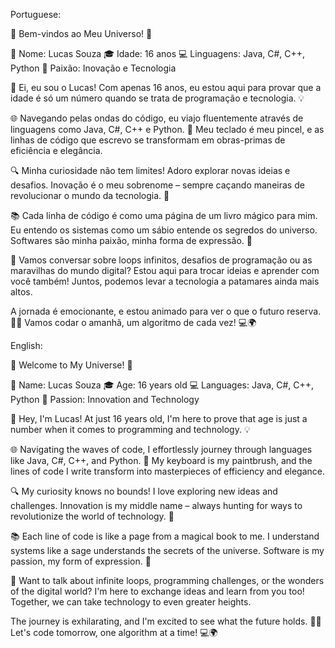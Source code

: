 Portuguese: 

🌟 Bem-vindos ao Meu Universo! 🌟

🧠 Nome: Lucas Souza
🎓 Idade: 16 anos
💻 Linguagens: Java, C#, C++, Python
🚀 Paixão: Inovação e Tecnologia

👋 Ei, eu sou o Lucas! Com apenas 16 anos, eu estou aqui para provar que a idade é só um número quando se trata de programação e tecnologia. 💡

🌐 Navegando pelas ondas do código, eu viajo fluentemente através de linguagens como Java, C#, C++ e Python. 🚀 Meu teclado é meu pincel, e as linhas de código que escrevo se transformam em obras-primas de eficiência e elegância.

🔍 Minha curiosidade não tem limites! Adoro explorar novas ideias e desafios. Inovação é o meu sobrenome – sempre caçando maneiras de revolucionar o mundo da tecnologia. 🌈

📚 Cada linha de código é como uma página de um livro mágico para mim. Eu entendo os sistemas como um sábio entende os segredos do universo. Softwares são minha paixão, minha forma de expressão. 🌟

💬 Vamos conversar sobre loops infinitos, desafios de programação ou as maravilhas do mundo digital? Estou aqui para trocar ideias e aprender com você também! Juntos, podemos levar a tecnologia a patamares ainda mais altos.

A jornada é emocionante, e estou animado para ver o que o futuro reserva. 🚀✨ Vamos codar o amanhã, um algoritmo de cada vez! 💻🌍


English:

🌟 Welcome to My Universe! 🌟

🧠 Name: Lucas Souza
🎓 Age: 16 years old
💻 Languages: Java, C#, C++, Python
🚀 Passion: Innovation and Technology

👋 Hey, I'm Lucas! At just 16 years old, I'm here to prove that age is just a number when it comes to programming and technology. 💡

🌐 Navigating the waves of code, I effortlessly journey through languages like Java, C#, C++, and Python. 🚀 My keyboard is my paintbrush, and the lines of code I write transform into masterpieces of efficiency and elegance.

🔍 My curiosity knows no bounds! I love exploring new ideas and challenges. Innovation is my middle name – always hunting for ways to revolutionize the world of technology. 🌈

📚 Each line of code is like a page from a magical book to me. I understand systems like a sage understands the secrets of the universe. Software is my passion, my form of expression. 🌟

💬 Want to talk about infinite loops, programming challenges, or the wonders of the digital world? I'm here to exchange ideas and learn from you too! Together, we can take technology to even greater heights.

The journey is exhilarating, and I'm excited to see what the future holds. 🚀✨ Let's code tomorrow, one algorithm at a time! 💻🌍
